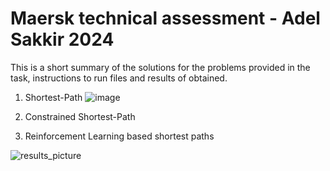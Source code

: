 # Maersk technical assessment - Adel Sakkir 2024

This is a short summary of the solutions for the problems provided in the task, instructions to run files and results of obtained.

1. Shortest-Path
![image](https://github.com/adelsakkir/maersk_task_adel_sakkir/assets/63802234/4f2656e6-d38d-4b58-af17-49229e998a88)

3. Constrained Shortest-Path
4. Reinforcement Learning based shortest paths

   
![results_picture](https://github.com/adelsakkir/maersk_task_adel_sakkir/assets/63802234/c4e615d1-5b2d-4c63-8e24-cdc607b0603f)

